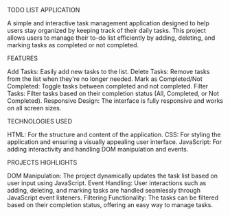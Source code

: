 TODO LIST APPLICATION

A simple and interactive task management application designed to help users stay organized by keeping track of their daily tasks. This project allows users to manage their to-do list efficiently by adding, deleting, and marking tasks as completed or not completed.

FEATURES

Add Tasks: Easily add new tasks to the list.
Delete Tasks: Remove tasks from the list when they're no longer needed.
Mark as Completed/Not Completed: Toggle tasks between completed and not completed.
Filter Tasks: Filter tasks based on their completion status (All, Completed, or Not Completed).
Responsive Design: The interface is fully responsive and works on all screen sizes.

TECHNOLOGIES USED

HTML: For the structure and content of the application.
CSS: For styling the application and ensuring a visually appealing user interface.
JavaScript: For adding interactivity and handling DOM manipulation and events.

PROJECTS HIGHLIGHTS

DOM Manipulation: The project dynamically updates the task list based on user input using JavaScript.
Event Handling: User interactions such as adding, deleting, and marking tasks are handled seamlessly through JavaScript event listeners.
Filtering Functionality: The tasks can be filtered based on their completion status, offering an easy way to manage tasks.

